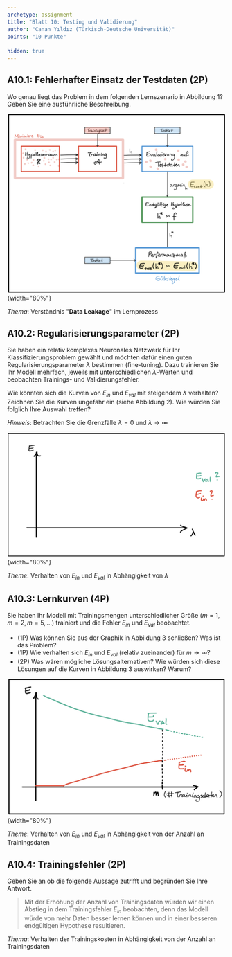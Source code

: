 ```yaml
---
archetype: assignment
title: "Blatt 10: Testing und Validierung"
author: "Canan Yıldız (Türkisch-Deutsche Universität)"
points: "10 Punkte"

hidden: true
---
```




## A10.1: Fehlerhafter Einsatz der Testdaten (2P)
Wo genau liegt das Problem in dem folgenden Lernszenario in Abbildung 1?
Geben Sie eine ausführliche Beschreibung.

![Abbildung 1 - Einsatz der Testdaten gegen Überanpassung](images/sheet10-1.png){width="80%"}

*Thema*: Verständnis "**Data Leakage**" im Lernprozess



## A10.2: Regularisierungsparameter (2P)

Sie haben ein relativ komplexes Neuronales Netzwerk für Ihr Klassifizierungsproblem gewählt und möchten dafür einen guten Regularisierungsparameter $\lambda$ bestimmen (fine-tuning).
Dazu trainieren Sie Ihr Modell mehrfach, jeweils mit unterschiedlichen $\lambda$-Werten und beobachten Trainings- und Validierungsfehler.

Wie könnten sich die Kurven von $E_{in}$ und $E_{val}$ mit steigendem $\lambda$ verhalten? Zeichnen Sie die Kurven ungefähr ein (siehe Abbildung 2). Wie würden Sie folglich Ihre Auswahl treffen?

*Hinweis*: Betrachten Sie die Grenzfälle $\lambda = 0$ und $\lambda \rightarrow \infty$

![Abbildung 2 - Verhalten von Trainings- und Validierungsfehler in Folge von Regularisierung](images/sheet10-2.png){width="80%"}

*Theme*: Verhalten von $E_{in}$ und $E_{val}$ in Abhängigkeit von $\lambda$



## A10.3: Lernkurven (4P)

Sie haben Ihr Modell mit Trainingsmengen unterschiedlicher Größe ($m=1, m=2, m=5, ...$) trainiert und die Fehler $E_{in}$ und $E_{val}$ beobachtet.

*   (1P) Was können Sie aus der Graphik in Abbildung 3 schließen? Was ist das Problem?
*   (1P) Wie verhalten sich $E_{in}$ und $E_{val}$ (relativ zueinander) für $m \rightarrow \infty$?
*   (2P) Was wären mögliche Lösungsalternativen? Wie würden sich diese Lösungen auf die Kurven in Abbildung 3 auswirken? Warum?

![Abbildung 3 - Verhalten von Trainings- und Validierungsfehler in Abhängigkeit von m](images/sheet10-3.png){width="80%"}

*Theme*: Verhalten von $E_{in}$ und $E_{val}$ in Abhängigkeit von der Anzahl an Trainingsdaten



## A10.4: Trainingsfehler (2P)

Geben Sie an ob die folgende Aussage zutrifft und begründen Sie Ihre Antwort.

> Mit der Erhöhung der Anzahl von Trainingsdaten würden wir einen Abstieg in dem Trainingsfehler $E_{in}$ beobachten, denn das Modell würde von mehr Daten besser lernen können und in einer besseren endgültigen Hypothese resultieren.

*Thema*: Verhalten der Trainingskosten in Abhängigkeit von der Anzahl an Trainingsdaten
